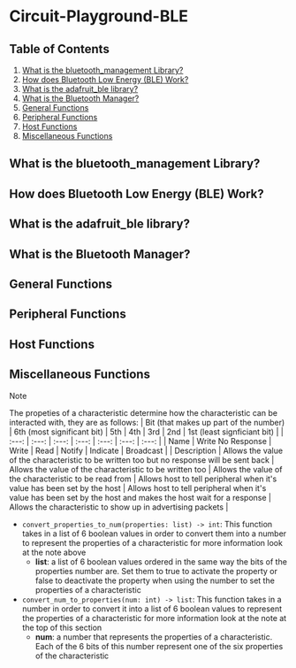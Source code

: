 # Circuit-Playground-BLE 
## Table of Contents
1. [What is the bluetooth_management Library?](https://github.com/ButterAleks/Circuit-Playground-BLE/blob/main/README.md#what-is-the-bluetooth_management-library)
2. [How does Bluetooth Low Energy (BLE) Work?](https://github.com/ButterAleks/Circuit-Playground-BLE/blob/main/README.md#how-does-bluetooth-low-energy-ble-work)
3. [What is the adafruit_ble library?](https://github.com/ButterAleks/Circuit-Playground-BLE/blob/main/README.md#what-is-the-adafruit_ble-library)
4. [What is the Bluetooth Manager?](https://github.com/ButterAleks/Circuit-Playground-BLE/blob/main/README.md#what-is-the-bluetooth-manager)
5. [General Functions](https://github.com/ButterAleks/Circuit-Playground-BLE/blob/main/README.md#general-functions)
6. [Peripheral Functions](https://github.com/ButterAleks/Circuit-Playground-BLE/blob/main/README.md#peripheral-functions)
7. [Host Functions](https://github.com/ButterAleks/Circuit-Playground-BLE/blob/main/README.md#host-functions)
8. [Miscellaneous Functions](https://github.com/ButterAleks/Circuit-Playground-BLE/blob/main/README.md#miscellaneous-functions)

## What is the bluetooth_management Library?


## How does Bluetooth Low Energy (BLE) Work?


## What is the adafruit_ble library?


## What is the Bluetooth Manager?


## General Functions


## Peripheral Functions


## Host Functions


## Miscellaneous Functions
> [!NOTE]
> The propeties of a characteristic determine how the characteristic can be interacted with, they are as follows:
> | Bit (that makes up part of the number) | 6th (most significant bit) | 5th | 4th | 3rd | 2nd | 1st (least signficiant bit) |
> | :---: | :---: | :---: | :---: | :---: | :---: | :---: |
> | Name | Write No Response | Write | Read | Notify | Indicate | Broadcast |
> | Description | Allows the value of the characteristic to be written too but no response will be sent back | Allows the value of the characteristic to be written too | Allows the value of the characteristic to be read from | Allows host to tell peripheral when it's value has been set by the host | Allows host to tell peripheral when it's value has been set by the host and makes the host wait for a response | Allows the characteristic to show up in advertising packets |
- `convert_properties_to_num(properties: list) -> int`: This function takes in a list of 6 boolean values in order to convert them into a number to represent the properties of a characteristic for more information look at the note above
  - __list__: a list of 6 boolean values ordered in the same way the bits of the properties number are. Set them to true to activate the property or false to deactivate the property when using the number to set the properties of a characteristic
- `convert_num_to_properties(num: int) -> list`: This function takes in a number in order to convert it into a list of 6 boolean values to represent the properties of a characteristic for more information look at the note at the top of this section
  - __num__: a number that represents the properties of a characteristic. Each of the 6 bits of this number represent one of the six properties of the characteristic
